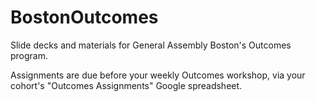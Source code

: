 # BostonOutcomes
Slide decks and materials for General Assembly Boston's Outcomes program.

Assignments are due before your weekly Outcomes workshop, via your cohort's "Outcomes Assignments" Google spreadsheet.
